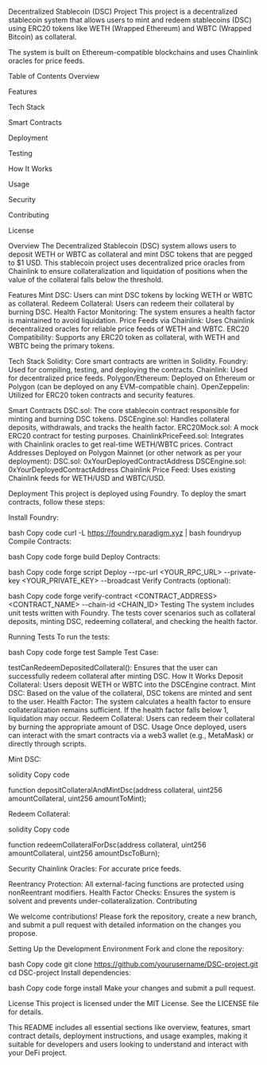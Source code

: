 Decentralized Stablecoin (DSC) Project
This project is a decentralized stablecoin system that allows users to mint and redeem stablecoins (DSC) using ERC20 tokens like WETH (Wrapped Ethereum) and WBTC (Wrapped Bitcoin) as collateral.

The system is built on Ethereum-compatible blockchains and uses Chainlink oracles for price feeds.

Table of Contents
Overview

Features

Tech Stack

Smart Contracts

Deployment

Testing

How It Works

Usage

Security

Contributing

License


Overview
The Decentralized Stablecoin (DSC) system allows users to deposit WETH or WBTC as collateral and mint DSC tokens that are pegged to $1 USD. This stablecoin project uses decentralized price oracles from Chainlink to ensure collateralization and liquidation of positions when the value of the collateral falls below the threshold.

Features
Mint DSC: Users can mint DSC tokens by locking WETH or WBTC as collateral.
Redeem Collateral: Users can redeem their collateral by burning DSC.
Health Factor Monitoring: The system ensures a health factor is maintained to avoid liquidation.
Price Feeds via Chainlink: Uses Chainlink decentralized oracles for reliable price feeds of WETH and WBTC.
ERC20 Compatibility: Supports any ERC20 token as collateral, with WETH and WBTC being the primary tokens.


Tech Stack
Solidity: Core smart contracts are written in Solidity.
Foundry: Used for compiling, testing, and deploying the contracts.
Chainlink: Used for decentralized price feeds.
Polygon/Ethereum: Deployed on Ethereum or Polygon (can be deployed on any EVM-compatible chain).
OpenZeppelin: Utilized for ERC20 token contracts and security features.


Smart Contracts
DSC.sol: The core stablecoin contract responsible for minting and burning DSC tokens.
DSCEngine.sol: Handles collateral deposits, withdrawals, and tracks the health factor.
ERC20Mock.sol: A mock ERC20 contract for testing purposes.
ChainlinkPriceFeed.sol: Integrates with Chainlink oracles to get real-time WETH/WBTC prices.
Contract Addresses
Deployed on Polygon Mainnet (or other network as per your deployment):
DSC.sol: 0xYourDeployedContractAddress
DSCEngine.sol: 0xYourDeployedContractAddress
Chainlink Price Feed: Uses existing Chainlink feeds for WETH/USD and WBTC/USD.

Deployment
This project is deployed using Foundry. To deploy the smart contracts, follow these steps:

Install Foundry:

bash
Copy code
curl -L https://foundry.paradigm.xyz | bash
foundryup
Compile Contracts:

bash
Copy code
forge build
Deploy Contracts:

bash
Copy code
forge script Deploy --rpc-url <YOUR_RPC_URL> --private-key <YOUR_PRIVATE_KEY> --broadcast
Verify Contracts (optional):

bash
Copy code
forge verify-contract <CONTRACT_ADDRESS> <CONTRACT_NAME> --chain-id <CHAIN_ID>
Testing
The system includes unit tests written with Foundry. The tests cover scenarios such as collateral deposits, minting DSC, redeeming collateral, and checking the health factor.

Running Tests
To run the tests:

bash
Copy code
forge test
Sample Test Case:

testCanRedeemDepositedCollateral(): Ensures that the user can successfully redeem collateral after minting DSC.
How It Works
Deposit Collateral: Users deposit WETH or WBTC into the DSCEngine contract.
Mint DSC: Based on the value of the collateral, DSC tokens are minted and sent to the user.
Health Factor: The system calculates a health factor to ensure collateralization remains sufficient. If the health factor falls below 1, liquidation may occur.
Redeem Collateral: Users can redeem their collateral by burning the appropriate amount of DSC.
Usage
Once deployed, users can interact with the smart contracts via a web3 wallet (e.g., MetaMask) or directly through scripts.

Mint DSC:

solidity
Copy code

function depositCollateralAndMintDsc(address collateral, uint256 amountCollateral, uint256 amountToMint);

Redeem Collateral:

solidity
Copy code

function redeemCollateralForDsc(address collateral, uint256 amountCollateral, uint256 amountDscToBurn);

Security
Chainlink Oracles: For accurate price feeds.

Reentrancy Protection: All external-facing functions are protected using nonReentrant modifiers.
Health Factor Checks: Ensures the system is solvent and prevents under-collateralization.
Contributing

We welcome contributions! Please fork the repository, create a new branch, and submit a pull request with detailed information on the changes you propose.

Setting Up the Development Environment
Fork and clone the repository:

bash
Copy code
git clone https://github.com/yourusername/DSC-project.git
cd DSC-project
Install dependencies:

bash
Copy code
forge install
Make your changes and submit a pull request.

License
This project is licensed under the MIT License. See the LICENSE file for details.

This README includes all essential sections like overview, features, smart contract details, deployment instructions, and usage examples, making it suitable for developers and users looking to understand and interact with your DeFi project.











